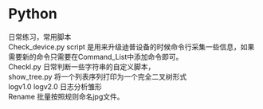 # Python
日常练习，常用脚本  
Check_device.py script 是用来升级迪普设备的时候命令行采集一些信息，如果需要新的命令只需要在Command_List中添加命令即可。  
Checkl.py       日常判断一些字符串的自定义脚本，  
show_tree.py    将一个列表序列打印为一个完全二叉树形式      
logv1.0 logv2.0 日志分析雏形  
Rename          批量按照规则命名jpg文件。